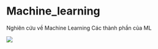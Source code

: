 # Machine_learning
Nghiên cứu về Machine Learning
Các thành phần của ML

<img src="https://imgur.com/DS1cVbT">


